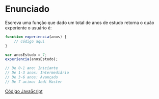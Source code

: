 # Enunciado
Escreva uma função que dado um total de anos de estudo retorna o quão experiente o usuário é:
~~~javascript
function experiencia(anos) {
	// código aqui
}

var anosEstudo = 7; 
experiencia(anosEstudo);

// De 0-1 ano: Iniciante
// De 1-3 anos: Intermediário 
// De 3-6 anos: Avançado
// De 7 acima: Jedi Master
~~~

[Código JavaScript](https://github.com/EmanuelLacerda/Desafios-CursoJS-RocketSeat/blob/master/modulo01-desafio04/scripts/index.js)

